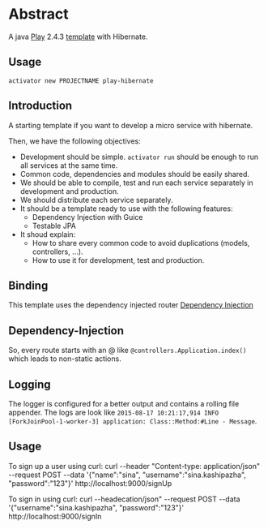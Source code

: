 # Abstract
A java [Play](https://www.playframework.com/) 2.4.3 [template](https://www.typesafe.com/activator/template/play-hibernate) with Hibernate.

## Usage
`activator new PROJECTNAME play-hibernate`

## Introduction
A starting template if you want to develop a micro service with hibernate.

Then, we have the following objectives:

  * Development should be simple. `activator run` should be enough to run all services at the same time. 
  * Common code, dependencies and modules should be easily shared.
  * We should be able to compile, test and run each service separately in development and production. 
  * We should distribute each service separately.
  * It should be a template ready to use with the following features: 
    * Dependency Injection with Guice
    * Testable JPA
  * It shoud explain: 
    * How to share every common code to avoid duplications (models, controllers, ...). 
    * How to use it for development, test and production.

## Binding
This template uses the dependency injected router [Dependency Injection](https://www.playframework.com/documentation/2.4.x/JavaRouting)
## Dependency-Injection 
So, every route starts with an @ like `@controllers.Application.index()` which leads to non-static actions.

## Logging

The logger is configured for a better output and contains a rolling file
appender. The logs are look like 
`2015-08-17 10:21:17,914 INFO [ForkJoinPool-1-worker-3] application: Class::Method:#Line - Message`.

## Usage

To sign up a user using curl:
    curl --header "Content-type: application/json" --request POST --data '{"name":"sina", "username":"sina.kashipazha", "password":"123"}' http://localhost:9000/signUp
    
To sign in using curl:
    curl --headecation/json" --request POST --data '{"username":"sina.kashipazha", "password":"123"}' http://localhost:9000/signIn

